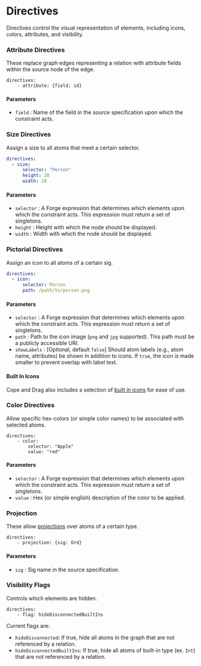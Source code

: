 
# Directives
Directives control the visual representation of elements, including icons, colors, attributes, and visibility.

### **Attribute Directives**

These replace graph edges representing a relation with attribute fields within the source node of the edge. 

```
directives:
    - attribute: {field: id}
```

#### Parameters
- `field` : Name of the field in the source specification upon which the constraint acts.


### Size Directives

Assign a size to all atoms that meet a certain selector.

```yaml
directives:
  - size:
      selector: "Person"
      height: 20
      width: 20
```

#### Parameters

- `selector` : A Forge expression that determines which elements upon which the constraint acts. This expression must return a set of singletons.
- `height` : Height with which the node should be displayed.
- `width` : Width with which the node should be displayed.



### **Pictorial Directives**
Assign an icon to all atoms of a certain sig.

```yaml
directives:
  - icon:
      selector: Person
      path: /path/to/person.png
```

#### Parameters

- `selector` : A Forge expression that determines which elements upon which the constraint acts. This expression must return a set of singletons.
- `path` : Path to the icon image (`png` and `jpg` supported). This path must be a publicly accessible URI.
- `showLabels` : [Optional, default `false`] Should atom labels (e.g., atom name, attributes) be shown in addition to icons. If `true`, the icon is made smaller to prevent overlap with label text. 

#### Built In Icons
Cope and Drag also includes a selection of [built in icons](/copeanddrag/bundledicons) for ease of use.


### **Color Directives**

Allow specific hex-colors (or simple color names) to be associated with selected atoms.

```
directives:
    - color:
        selector: "Apple"
        value: "red"
```

#### Parameters

- `selector` : A Forge expression that determines which elements upon which the constraint acts. This expression must return a set of singletons.
- `value` : Hex (or simple english) description of the color to be applied.




### **Projection**
These allow [projections](https://alloy.readthedocs.io/en/latest/tooling/visualizer.html#projection) over atoms of a certain type. 

```
directives:
    - projection: {sig: Ord}
```

#### Parameters
- `sig` : Sig name in the source specification.



### **Visibility Flags**
Controls which elements are hidden. 

```
directives:
    - flag: hideDisconnectedBuiltIns
```

Current flags are:
  - `hideDisconnected`: If true, hide all atoms in the graph that are not referenced by a relation.
  - `hideDisconnectedBuiltIns`: If true, hide all atoms of built-in type (ex. `Int`) that are not referenced by a relation.


